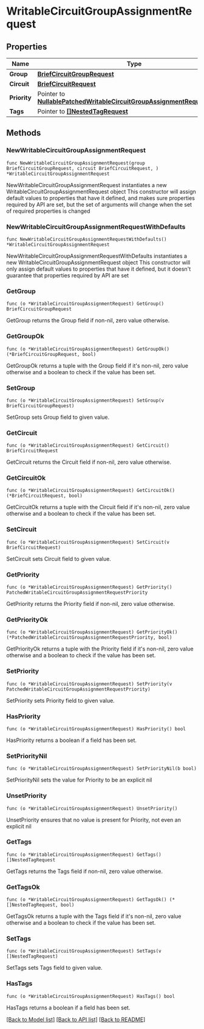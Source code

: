 # WritableCircuitGroupAssignmentRequest

## Properties

Name | Type | Description | Notes
------------ | ------------- | ------------- | -------------
**Group** | [**BriefCircuitGroupRequest**](BriefCircuitGroupRequest.md) |  | 
**Circuit** | [**BriefCircuitRequest**](BriefCircuitRequest.md) |  | 
**Priority** | Pointer to [**NullablePatchedWritableCircuitGroupAssignmentRequestPriority**](PatchedWritableCircuitGroupAssignmentRequestPriority.md) |  | [optional] 
**Tags** | Pointer to [**[]NestedTagRequest**](NestedTagRequest.md) |  | [optional] 

## Methods

### NewWritableCircuitGroupAssignmentRequest

`func NewWritableCircuitGroupAssignmentRequest(group BriefCircuitGroupRequest, circuit BriefCircuitRequest, ) *WritableCircuitGroupAssignmentRequest`

NewWritableCircuitGroupAssignmentRequest instantiates a new WritableCircuitGroupAssignmentRequest object
This constructor will assign default values to properties that have it defined,
and makes sure properties required by API are set, but the set of arguments
will change when the set of required properties is changed

### NewWritableCircuitGroupAssignmentRequestWithDefaults

`func NewWritableCircuitGroupAssignmentRequestWithDefaults() *WritableCircuitGroupAssignmentRequest`

NewWritableCircuitGroupAssignmentRequestWithDefaults instantiates a new WritableCircuitGroupAssignmentRequest object
This constructor will only assign default values to properties that have it defined,
but it doesn't guarantee that properties required by API are set

### GetGroup

`func (o *WritableCircuitGroupAssignmentRequest) GetGroup() BriefCircuitGroupRequest`

GetGroup returns the Group field if non-nil, zero value otherwise.

### GetGroupOk

`func (o *WritableCircuitGroupAssignmentRequest) GetGroupOk() (*BriefCircuitGroupRequest, bool)`

GetGroupOk returns a tuple with the Group field if it's non-nil, zero value otherwise
and a boolean to check if the value has been set.

### SetGroup

`func (o *WritableCircuitGroupAssignmentRequest) SetGroup(v BriefCircuitGroupRequest)`

SetGroup sets Group field to given value.


### GetCircuit

`func (o *WritableCircuitGroupAssignmentRequest) GetCircuit() BriefCircuitRequest`

GetCircuit returns the Circuit field if non-nil, zero value otherwise.

### GetCircuitOk

`func (o *WritableCircuitGroupAssignmentRequest) GetCircuitOk() (*BriefCircuitRequest, bool)`

GetCircuitOk returns a tuple with the Circuit field if it's non-nil, zero value otherwise
and a boolean to check if the value has been set.

### SetCircuit

`func (o *WritableCircuitGroupAssignmentRequest) SetCircuit(v BriefCircuitRequest)`

SetCircuit sets Circuit field to given value.


### GetPriority

`func (o *WritableCircuitGroupAssignmentRequest) GetPriority() PatchedWritableCircuitGroupAssignmentRequestPriority`

GetPriority returns the Priority field if non-nil, zero value otherwise.

### GetPriorityOk

`func (o *WritableCircuitGroupAssignmentRequest) GetPriorityOk() (*PatchedWritableCircuitGroupAssignmentRequestPriority, bool)`

GetPriorityOk returns a tuple with the Priority field if it's non-nil, zero value otherwise
and a boolean to check if the value has been set.

### SetPriority

`func (o *WritableCircuitGroupAssignmentRequest) SetPriority(v PatchedWritableCircuitGroupAssignmentRequestPriority)`

SetPriority sets Priority field to given value.

### HasPriority

`func (o *WritableCircuitGroupAssignmentRequest) HasPriority() bool`

HasPriority returns a boolean if a field has been set.

### SetPriorityNil

`func (o *WritableCircuitGroupAssignmentRequest) SetPriorityNil(b bool)`

 SetPriorityNil sets the value for Priority to be an explicit nil

### UnsetPriority
`func (o *WritableCircuitGroupAssignmentRequest) UnsetPriority()`

UnsetPriority ensures that no value is present for Priority, not even an explicit nil
### GetTags

`func (o *WritableCircuitGroupAssignmentRequest) GetTags() []NestedTagRequest`

GetTags returns the Tags field if non-nil, zero value otherwise.

### GetTagsOk

`func (o *WritableCircuitGroupAssignmentRequest) GetTagsOk() (*[]NestedTagRequest, bool)`

GetTagsOk returns a tuple with the Tags field if it's non-nil, zero value otherwise
and a boolean to check if the value has been set.

### SetTags

`func (o *WritableCircuitGroupAssignmentRequest) SetTags(v []NestedTagRequest)`

SetTags sets Tags field to given value.

### HasTags

`func (o *WritableCircuitGroupAssignmentRequest) HasTags() bool`

HasTags returns a boolean if a field has been set.


[[Back to Model list]](../README.md#documentation-for-models) [[Back to API list]](../README.md#documentation-for-api-endpoints) [[Back to README]](../README.md)


